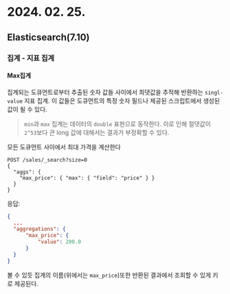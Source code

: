 # 2024. 02. 25.

## Elasticsearch(7.10)

### 집계 - 지표 집계

#### Max집계

집계되는 도큐먼트로부터 추출된 숫자 값들 사이에서 최댓값을 추적해 반환하는 `singl-value` 지표 집계. 이 값들은 도큐먼트의 특정 숫자 필드나 제공된 스크립트에서 생성된 값이 될 수 있다.

> `min`과 `max` 집계는 데이터의 `double` 표현으로 동작한다. 이로 인해 절댓값이 `2^53`보다 큰 long  값에 대해서는 결과가 부정확할 수 있다.

모든 도큐먼트 사이에서 최대 가격을 계산한다

```http
POST /sales/_search?size=0
{
  "aggs": {
    "max_price": { "max": { "field": "price" } }
  }
}
```

응답:

```json
{
  ...
  "aggregations": {
      "max_price": {
          "value": 200.0
      }
  }
}
```

볼 수 있듯 집계의 이름(위에서는 `max_price`)또한 반환된 결과에서 조회할 수 있게 키로 제공된다.

